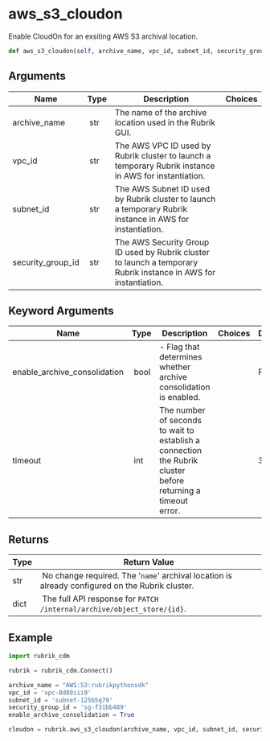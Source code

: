 # aws_s3_cloudon

Enable CloudOn for an exsiting AWS S3 archival location.

```py
def aws_s3_cloudon(self, archive_name, vpc_id, subnet_id, security_group_id, enable_archive_consolidation=False, timeout=30):
```

## Arguments

| Name        | Type | Description                                                                 | Choices |
|-------------|------|-----------------------------------------------------------------------------|---------|
| archive_name  | str | The name of the archive location used in the Rubrik GUI. |  |
| vpc_id  | str | The AWS VPC ID used by Rubrik cluster to launch a temporary Rubrik instance in AWS for instantiation. |  |
| subnet_id  | str | The AWS Subnet ID used by Rubrik cluster to launch a temporary Rubrik instance in AWS for instantiation. |  |
| security_group_id  | str | The AWS Security Group ID used by Rubrik cluster to launch a temporary Rubrik instance in AWS for instantiation. |  |

## Keyword Arguments

| Name        | Type | Description                                                                 | Choices | Default |
|-------------|------|-----------------------------------------------------------------------------|---------|---------|
| enable_archive_consolidation  | bool |  - Flag that determines whether archive consolidation is enabled.  |  | False |
| timeout  | int | The number of seconds to wait to establish a connection the Rubrik cluster before returning a timeout error.  |  | 30 |

## Returns

| Type | Return Value                                                                                  |
|------|-----------------------------------------------------------------------------------------------|
| str | No change required. The '`name`' archival location is already configured on the Rubrik cluster. |
| dict | The full API response for `PATCH /internal/archive/object_store/{id}`. |



## Example

```py
import rubrik_cdm

rubrik = rubrik_cdm.Connect()

archive_name = "AWS:S3:rubrikpythonsdk"
vpc_id = 'vpc-8d80iii9'
subnet_id = 'subnet-125b5q79'
security_group_id = 'sg-f31bb489'
enable_archive_consolidation = True

cloudon = rubrik.aws_s3_cloudon(archive_name, vpc_id, subnet_id, security_group_id, enable_archive_consolidation)

```
